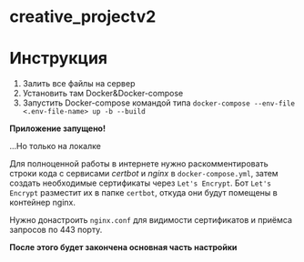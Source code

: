 # creative_projectv2
# Инструкция

1. Залить все файлы на сервер
2. Установить там Docker&Docker-compose
3. Запустить Docker-compose командой типа `docker-compose --env-file <.env-file-name> up -b --build`

**Приложение запущено!**

...Но только на локалке

Для полноценной работы в интернете нужно раскомментировать строки кода с сервисами _certbot_ и _nginx_ в `docker-compose.yml`, затем создать необходимые сертификаты через `Let's Encrypt`. Бот `Let's Encrypt` разместит их в папке `certbot`, откуда они будут помещены в контейнер nginx.

Нужно донастроить `nginx.conf` для видимости сертификатов и приёмса запросов по 443 порту. 

**После этого будет закончена основная часть настройки**
